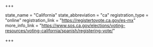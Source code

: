 +++

state_name = "California"
state_abbreviation = "ca"
registration_type = "online"
registration_link = "https://registertovote.ca.gov/es-mx"
more_info_link = "https://www.sos.ca.gov/elections/voting-resources/voting-california/spanish/registering-vote/"

+++